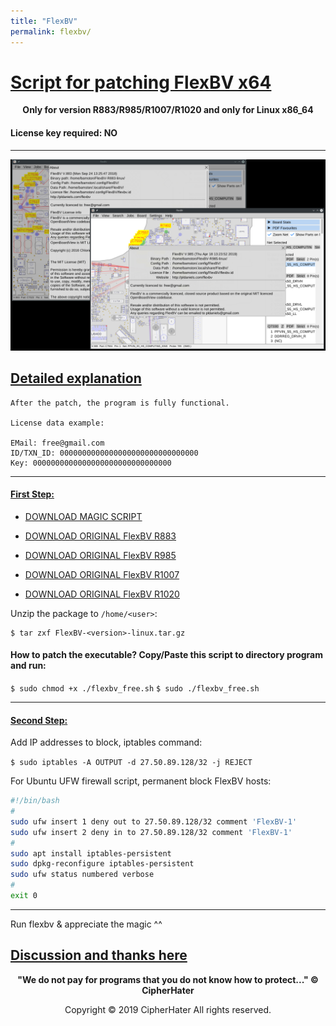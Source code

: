```yaml
---
title: "FlexBV"
permalink: flexbv/
---
```


# [Script for patching FlexBV x64]()

<center>
	<p><b>
		Only for version R883/R985/R1007/R1020 and only for Linux x86_64
	</b></p>
</center>

#### License key required: NO

---

![FLEXBV](images/flexbv.jpg)


## [Detailed explanation]()

```
After the patch, the program is fully functional.

License data example:

EMail: free@gmail.com
ID/TXN_ID: 0000000000000000000000000000000
Key: 0000000000000000000000000000000
```

---

#### [First Step:]()
 
- [DOWNLOAD MAGIC SCRIPT](https://raw.githubusercontent.com/cipherhater/CipherHater/master/flexbv_free.sh)

- [DOWNLOAD ORIGINAL FlexBV R883](orig/FlexBV-R883-linux.tar.gz)

- [DOWNLOAD ORIGINAL FlexBV R985](orig/FlexBV-R985-linux.tar.gz)

- [DOWNLOAD ORIGINAL FlexBV R1007](orig/FlexBV-R1007-linux.tar.gz)

- [DOWNLOAD ORIGINAL FlexBV R1020](orig/FlexBV-R1020-linux.tar.gz)


Unzip the package to `/home/<user>`:

```
$ tar zxf FlexBV-<version>-linux.tar.gz

```
 
#### How to patch the executable? Copy/Paste this script to directory program and run:

```$ sudo chmod +x ./flexbv_free.sh```
```$ sudo ./flexbv_free.sh```

---

#### [Second Step:]()

Add IP addresses to block, iptables command:

```$ sudo iptables -A OUTPUT -d 27.50.89.128/32 -j REJECT```

For Ubuntu UFW firewall script, permanent block FlexBV hosts:

```bash
#!/bin/bash
#
sudo ufw insert 1 deny out to 27.50.89.128/32 comment 'FlexBV-1'
sudo ufw insert 2 deny in to 27.50.89.128/32 comment 'FlexBV-1'
#
sudo apt install iptables-persistent
sudo dpkg-reconfigure iptables-persistent
sudo ufw status numbered verbose
#
exit 0
```

---

 Run flexbv & appreciate the magic ^^

## [Discussion and thanks here](https://gist.github.com/cipherhater/4e75d4e4551db171de03e9618456a7ea)

<center>
    <p><b>
	"We do not pay for programs that you do not know how to protect..." &copy; CipherHater
    </b></p>
</center>

<center>
    <p>
	Copyright &copy; 2019 CipherHater All rights reserved.
    </p>
</center>
